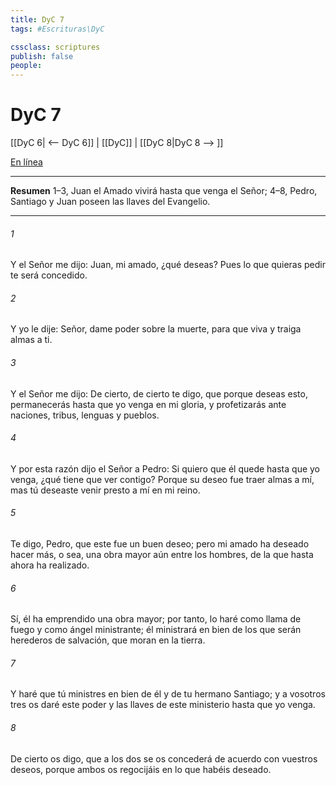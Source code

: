 ```yaml
---
title: DyC 7
tags: #Escrituras\DyC

cssclass: scriptures
publish: false
people:
---
```


# DyC 7
[[DyC 6| <-- DyC 6]] | [[DyC]] | [[DyC 8|DyC 8 --> ]]

[En línea](https://churchofjesuschrist.org/study/scriptures/dc-testament/dc/7?lang=spa)

---
__Resumen__
1–3, Juan el Amado vivirá hasta que venga el Señor; 4–8, Pedro, Santiago y Juan poseen las llaves del Evangelio.

---
###### 1 
Y el Señor me dijo: Juan, mi amado, ¿qué deseas? Pues lo que quieras pedir te será concedido.

###### 2 
Y yo le dije: Señor, dame poder sobre la muerte, para que viva y traiga almas a ti.

###### 3 
Y el Señor me dijo: De cierto, de cierto te digo, que porque deseas esto, permanecerás hasta que yo venga en mi gloria, y profetizarás ante naciones, tribus, lenguas y pueblos.

###### 4 
Y por esta razón dijo el Señor a Pedro: Si quiero que él quede hasta que yo venga, ¿qué tiene que ver contigo? Porque su deseo fue traer almas a mí, mas tú deseaste venir presto a mí en mi reino.

###### 5 
Te digo, Pedro, que este fue un buen deseo; pero mi amado ha deseado hacer más, o sea, una obra mayor aún entre los hombres, de la que hasta ahora ha realizado.

###### 6 
Sí, él ha emprendido una obra mayor; por tanto, lo haré como llama de fuego y como ángel ministrante; él ministrará en bien de los que serán herederos de salvación, que moran en la tierra.

###### 7 
Y haré que tú ministres en bien de él y de tu hermano Santiago; y a vosotros tres os daré este poder y las llaves de este ministerio hasta que yo venga.

###### 8 
De cierto os digo, que a los dos se os concederá de acuerdo con vuestros deseos, porque ambos os regocijáis en lo que habéis deseado.


